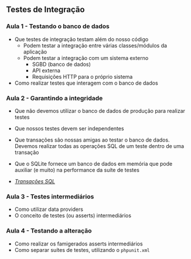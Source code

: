 ## Testes de Integração

### Aula 1 - Testando o banco de dados

- Que testes de integração testam além do nosso código
  - Podem testar a integração entre várias classes/módulos da aplicação
  - Podem testar a integração com um sistema externo
    - SGBD (banco de dados)
    - API externa
    - Requisições HTTP para o próprio sistema
- Como realizar testes que interagem com o banco de dados

### Aula 2 - Garantindo a integridade

- Que não devemos utilizar o banco de dados de produção para realizar testes
- Que nossos testes devem ser independentes
- Que transações são nossas amigas ao testar o banco de dados. Devemos realizar todas as operações SQL de um teste dentro de uma transação
- Que o SQLite fornece um banco de dados em memória que pode auxiliar (e muito) na performance da suíte de testes


- _[Transações SQL](http://luizricardo.org/2014/02/o-que-sao-e-como-funcionam-transacoes-em-sql/)_


### Aula 3 - Testes intermediários

- Como utilizar data providers
- O conceito de testes (ou asserts) intermediários

### Aula 4 - Testando a alteração

- Como realizar os famigerados asserts intermediários
- Como separar suítes de testes, utilizando o `phpunit.xml`